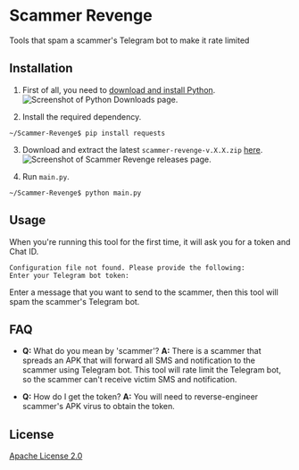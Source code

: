
# Scammer Revenge

Tools that spam a scammer's Telegram bot to make it rate limited

## Installation

1. First of all, you need to [download and install Python](https://python.org/downloads).
![Screenshot of Python Downloads page.](https://github.com/Fluntyy/scammer-revenge/assets/106996695/2f118958-ba70-4198-8af8-acfcf4acba15)

2. Install the required dependency.
```console
~/Scammer-Revenge$ pip install requests
```

3. Download and extract the latest `scammer-revenge-v.X.X.zip` [here](https://github.com/Fluntyy/scammer-revenge/releases/latest).
![Screenshot of Scammer Revenge releases page.](https://github.com/Fluntyy/scammer-revenge/assets/106996695/10c37635-880d-466f-8941-e5f1c8aad273)

4. Run `main.py`.
```console
~/Scammer-Revenge$ python main.py
```

## Usage
When you're running this tool for the first time, it will ask you for a token and Chat ID.
```
Configuration file not found. Please provide the following:
Enter your Telegram bot token: 
```

Enter a message that you want to send to the scammer, then this tool will spam the scammer's Telegram bot.

## FAQ

* **Q:** What do you mean by 'scammer'?
**A:** There is a scammer that spreads an APK that will forward all SMS and notification to the scammer using Telegram bot. This tool will rate limit the Telegram bot, so the scammer can't receive victim SMS and notification.

* **Q:** How do I get the token?
**A:** You will need to reverse-engineer scammer's APK virus to obtain the token.

## License

[Apache License 2.0](https://choosealicense.com/licenses/apache-2.0/)

